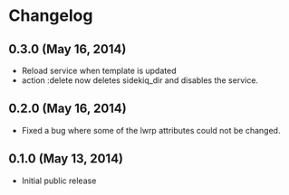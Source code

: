 # Changelog

## 0.3.0 (May 16, 2014)

* Reload service when template is updated
* action :delete now deletes sidekiq_dir and disables the service.

## 0.2.0 (May 16, 2014)

* Fixed a bug where some of the lwrp attributes could not be changed.

## 0.1.0 (May 13, 2014)

* Initial public release
